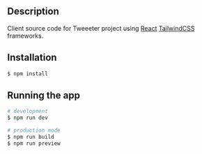 ## Description

Client source code for Tweeeter project using [React](https://github.com/facebook/react) [TailwindCSS](https://tailwindcss.com/) frameworks.

## Installation

```bash
$ npm install
```

## Running the app

```bash
# development
$ npm run dev

# production mode
$ npm run build
$ npm run preview
```
